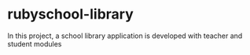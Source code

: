 # rubyschool-library
 In this project, a school library application is developed  with teacher and student modules
